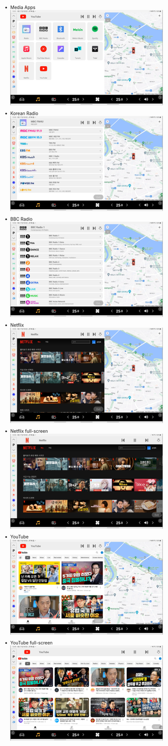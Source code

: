 - Media Apps
  ![pic1](./Screenshot_20230817000140.jpg)

- Korean Radio
  ![pic2](./Screenshot_20230817000202.jpg)

- BBC Radio
  ![pic3](./Screenshot_20230817000217.jpg)

- Netflix
  ![pic4](./Screenshot_20230817000246.jpg)

- Netflix full-screen
  ![pic5](./Screenshot_20230817000353.jpg)

- YouTube
  ![pic6](./Screenshot_20230817000419.jpg)

- YouTube full-screen
  ![pic7](./Screenshot_20230817000535.jpg)
